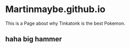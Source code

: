 # Martinmaybe.github.io
This is a Page about why Tinkatonk is the best Pokemon. 

## haha big hammer
